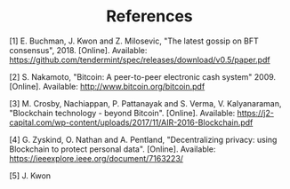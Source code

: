 <div align='center'> 
	<h1>References</h1>
</div>

[1]	E. Buchman, J. Kwon and Z. Milosevic, "The latest gossip on BFT consensus", 2018. [Online]. Available: <https://github.com/tendermint/spec/releases/download/v0.5/paper.pdf>

[2] S. Nakamoto, "Bitcoin: A peer-to-peer electronic cash system" 2009. [Online]. Available: <http://www.bitcoin.org/bitcoin.pdf> 

[3] M. Crosby, Nachiappan, P. Pattanayak and S. Verma, V. Kalyanaraman, "Blockchain technology - beyond Bitcoin". [Online]. Available: <https://j2-capital.com/wp-content/uploads/2017/11/AIR-2016-Blockchain.pdf>

[4] G. Zyskind, O. Nathan and  A. Pentland, "Decentralizing privacy: using Blockchain to protect personal data". [Online]. Available: <https://ieeexplore.ieee.org/document/7163223/>

[5] J. Kwon
<!--stackedit_data:
eyJoaXN0b3J5IjpbLTg2Nzg3MTIwMSwtMTcwMjk5OTg4NSwxMj
UyNDY0OTIyLC0xNjI1NjAxNDkxLC0xNTE2NTEzOTg5LC0yOTI1
NzczOTNdfQ==
-->